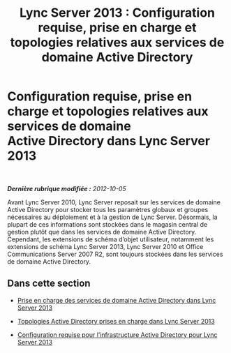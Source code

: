 ﻿---
title: 'Lync Server 2013 : Configuration requise, prise en charge et topologies relatives aux services de domaine Active Directory'
TOCTitle: Configuration requise, prise en charge et topologies relatives aux services de domaine Active Directory
ms:assetid: 95bd160f-bcea-4014-a050-8a3cd2f699c8
ms:mtpsurl: https://technet.microsoft.com/fr-fr/library/Gg398760(v=OCS.15)
ms:contentKeyID: 49298135
ms.date: 05/20/2016
mtps_version: v=OCS.15
ms.translationtype: HT
---

# Configuration requise, prise en charge et topologies relatives aux services de domaine Active Directory dans Lync Server 2013

 

_**Dernière rubrique modifiée :** 2012-10-05_

Avant Lync Server 2010, Lync Server reposait sur les services de domaine Active Directory pour stocker tous les paramètres globaux et groupes nécessaires au déploiement et à la gestion de Lync Server. Désormais, la plupart de ces informations sont stockées dans le magasin central de gestion plutôt que dans les services de domaine Active Directory. Cependant, les extensions de schéma d’objet utilisateur, notamment les extensions de schéma Lync Server 2013, Lync Server 2010 et Office Communications Server 2007 R2, sont toujours stockées dans les services de domaine Active Directory.

## Dans cette section

  - [Prise en charge des services de domaine Active Directory dans Lync Server 2013](lync-server-2013-active-directory-domain-services-support.md)

  - [Topologies Active Directory prises en charge dans Lync Server 2013](lync-server-2013-supported-active-directory-topologies.md)

  - [Configuration requise pour l’infrastructure Active Directory pour Lync Server 2013](lync-server-2013-active-directory-infrastructure-requirements.md)

